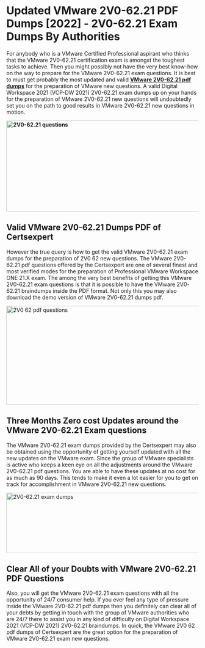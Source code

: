 <h1><strong>Updated VMware 2V0-62.21 PDF Dumps [2022] - 2V0-62.21 Exam Dumps By Authorities&nbsp;</strong></h1>
<p><span style="font-weight: 400;">For anybody who is a VMware Certified Professional aspirant who thinks that the VMware 2V0-62.21 certification exam is amongst the toughest tasks to achieve. Then you might possibly not have the very best know-how on the way to prepare for the VMware 2V0-62.21 exam questions. It is best to must get probably the most updated and valid <strong><a href="https://www.certsexpert.com/2V0-62.21-pdf-questions.html">VMware 2V0-62.21 pdf dumps</a></strong> for the preparation of VMware new questions. A valid Digital Workspace 2021 (VCP-DW 2021) 2V0-62.21 exam dumps up on your hands for the preparation of VMware 2V0-62.21 new questions will undoubtedly set you on the path to good results in VMware 2V0-62.21 new questions in motion.</span></p>
<p><span style="font-weight: 400;"><strong><img style="display: block; margin-left: auto; margin-right: auto;" src="https://i.ibb.co/QXh983F/73475278-2429792180625311-4586132736837681152-n.jpg" alt="2V0-62.21 questions" width="632" height="238" /></strong></span></p>
<h2><strong>Valid VMware 2V0-62.21 Dumps PDF of Certsexpert</strong></h2>
<p><span style="font-weight: 400;">However the true query is how to get the valid VMware 2V0-62.21 exam dumps for the preparation of 2V0 62 new questions. The VMware 2V0-62.21 pdf questions offered by the Certsexpert are one of several finest and most verified modes for the preparation of Professional VMware Workspace ONE 21.X exam. The among the very best benefits of getting this VMware 2V0-62.21 exam questions is that it is possible to have the VMware 2V0-62.21 braindumps inside the PDF format. Not only this you may also download the demo version of VMware 2V0-62.21 dumps pdf.</span></p>
<p><span style="font-weight: 400;"><img style="display: block; margin-left: auto; margin-right: auto;" src="https://i.ibb.co/Jd8hN2L/76714008-3182067705200142-8735104740007870464-n.jpg" alt="2V0 62 pdf questions" width="701" height="259" /></span></p>
<h2><strong>Three Months Zero cost Updates around the VMware 2V0-62.21 Exam questions</strong></h2>
<p><span style="font-weight: 400;">The VMware 2V0-62.21 exam dumps provided by the Certsexpert may also be obtained using the opportunity of getting yourself updated with all the new updates on the VMware exam. Since the group of VMware specialists is active who keeps a keen eye on all the adjustments around the VMware 2V0-62.21 pdf questions. You are able to have these updates at no cost for as much as 90 days. This tends to make it even a lot easier for you to get on track for accomplishment in VMware 2V0-62.21 new questions.</span></p>
<p><span style="font-weight: 400;"><a href="https://www.certsexpert.com/2V0-62.21-pdf-questions.html"><img style="display: block; margin-left: auto; margin-right: auto;" src="https://i.ibb.co/TMnKrkJ/75398236-424489711531572-5064688549987614720-n.jpg" alt="2V0-62.21 exam dumps" width="714" height="158" /></a></span></p>
<h2><strong>Clear All of your Doubts with VMware 2V0-62.21 PDF Questions</strong></h2>
<p>Also, you will get the VMware 2V0-62.21 exam questions with all the opportunity of 24/7 consumer help. If you ever feel any type of pressure inside the VMware 2V0-62.21 pdf dumps then you definitely can clear all of your debts by getting in touch with the group of VMware authorities who are 24/7 there to assist you in any kind of difficulty on Digital Workspace 2021 (VCP-DW 2021) 2V0-62.21 braindumps. In quick, the VMware 2V0 62 pdf dumps of Certsexpert are the great option for the preparation of VMware 2V0-62.21 exam new questions.</p>
